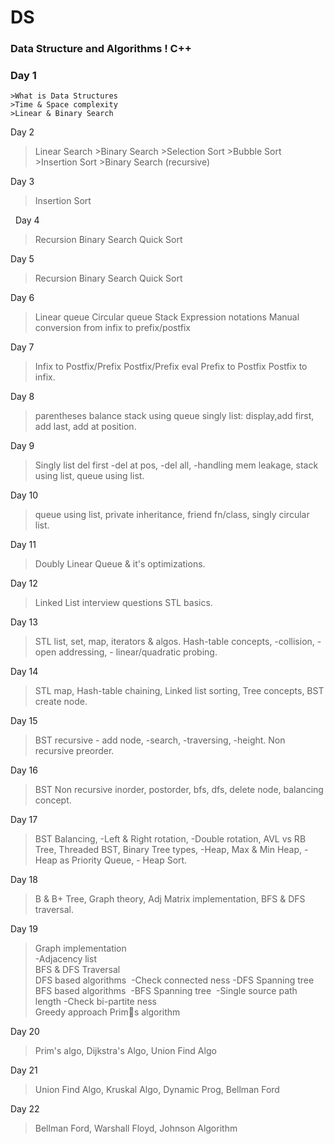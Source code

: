 # DS
### Data Structure and Algorithms ! C++


### Day 1
    >What is Data Structures
    >Time & Space complexity
    >Linear & Binary Search


Day 2

>Linear Search >Binary Search >Selection Sort >Bubble Sort >Insertion Sort >Binary Search (recursive) 


Day 3

>Insertion Sort 

 
Day 4

>Recursion
>Binary Search
>Quick Sort


Day 5

> Recursion
> Binary Search
> Quick Sort


Day 6

>Linear queue
>Circular queue 
>Stack
>Expression notations
>Manual conversion from infix to prefix/postfix


Day 7

>Infix to Postfix/Prefix 
>Postfix/Prefix eval
>Prefix to Postfix
>Postfix to infix.


Day 8

>parentheses balance
>stack using queue
>singly list: display,add first, add last, add at position.


Day 9

>Singly list del first
     -del at pos,
     -del all, 
     -handling mem leakage, 
>stack using list, queue using list.


Day 10

> queue using list,
>private inheritance,
>friend fn/class, 
>singly circular list.


Day 11

> Doubly Linear Queue & it's optimizations.

Day 12

>Linked List interview questions
>STL basics.

Day 13

>STL list, set, 
>map, 
>iterators & algos. 
>Hash-table concepts, 
	-collision, 
	-open addressing,
	- linear/quadratic probing.


Day 14

>STL map, 
>Hash-table chaining, 
>Linked list sorting, 
>Tree concepts, 
>BST create node.

Day 15

> BST recursive
	- add node,
 	-search, 
	-traversing, 
	-height. 
>Non recursive preorder.


Day 16

>BST Non recursive inorder, 
>postorder, 
>bfs, 
>dfs, 
>delete node, 
>balancing concept.


Day 17

>BST Balancing, 
	-Left & Right rotation, 
	-Double rotation, 
>AVL vs RB Tree, 
>Threaded BST, 
>Binary Tree types, 
	-Heap, Max & Min Heap, 
	-Heap as Priority Queue,
	- Heap Sort.


Day 18

>B & B+ Tree, 
>Graph theory, 
>Adj Matrix implementation, 
>BFS & DFS traversal.


Day 19

> Graph implementation  
	-Adjacency list  
>BFS & DFS Traversal  
>DFS based algorithms 	-Check connected ness 
	-DFS Spanning tree 
>BFS based algorithms 	-BFS Spanning tree 	-Single source path length 
	-Check bi-partite ness  
>Greedy approach
>Prim􏰀s algorithm 


Day 20

>Prim's algo,
>Dijkstra's Algo, 
>Union Find Algo


Day 21

> Union Find Algo,
> Kruskal Algo, 
>Dynamic Prog, 
>Bellman Ford


Day 22

>Bellman Ford, 
>Warshall Floyd, 
>Johnson Algorithm






























